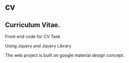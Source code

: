 # cv

<h2>Curriculum Vitae.</h2>

<p>Front end code for CV Task</p>
<p>Using Jquery and Jquery Library</p>
<p>The web project is built on google material design concept.</p>
